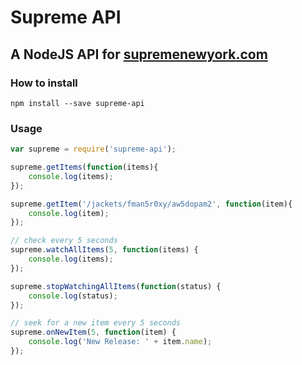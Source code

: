 # Supreme API
## A NodeJS API for [supremenewyork.com](http://www.supremenewyork.com/)

### How to install
```npm install --save supreme-api```  

### Usage
```javascript
var supreme = require('supreme-api');

supreme.getItems(function(items){
    console.log(items);
});

supreme.getItem('/jackets/fman5r0xy/aw5dopam2', function(item){
    console.log(item);
});

// check every 5 seconds
supreme.watchAllItems(5, function(items) {
    console.log(items);
});

supreme.stopWatchingAllItems(function(status) {
    console.log(status);
});

// seek for a new item every 5 seconds
supreme.onNewItem(5, function(item) {
    console.log('New Release: ' + item.name);
});


```
